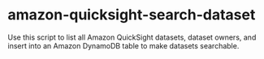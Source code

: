 # amazon-quicksight-search-dataset
Use this script to list all Amazon QuickSight datasets, dataset owners, and insert into an Amazon DynamoDB table to make datasets searchable.
